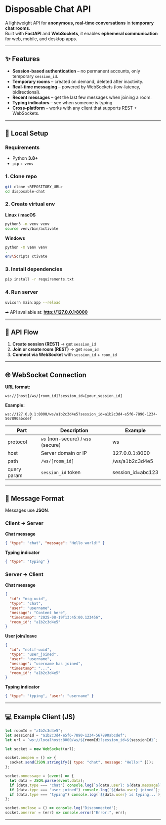 
# Disposable Chat API

A lightweight API for **anonymous, real-time conversations** in **temporary chat rooms**.  
Built with **FastAPI** and **WebSockets**, it enables **ephemeral communication** for web, mobile, and desktop apps.  

---

## ✨ Features

- **Session-based authentication** – no permanent accounts, only temporary `session_id`.
- **Temporary rooms** – created on demand, deleted after inactivity.
- **Real-time messaging** – powered by WebSockets (low-latency, bidirectional).
- **Recent messages** – get the last few messages when joining a room.
- **Typing indicators** – see when someone is typing.
- **Cross-platform** – works with any client that supports REST + WebSockets.

---

## 🚀 Local Setup

### Requirements
- Python **3.8+**
- `pip` + `venv`

### 1. Clone repo
```bash
git clone <REPOSITORY_URL>
cd disposable-chat
```

### 2. Create virtual env
**Linux / macOS**
```bash
python3 -m venv venv
source venv/bin/activate
```

**Windows**
```bash
python -m venv venv
.
env\Scripts ctivate
```

### 3. Install dependencies
```bash
pip install -r requirements.txt
```

### 4. Run server
```bash
uvicorn main:app --reload
```

➡ API available at: **http://127.0.0.1:8000**

---

## 🔑 API Flow

1. **Create session (REST)** → get `session_id`  
2. **Join or create room (REST)** → get `room_id`  
3. **Connect via WebSocket** with `session_id` + `room_id`  

---

## 🌐 WebSocket Connection

**URL format:**
```
ws://[host]/ws/[room_id]?session_id=[your_session_id]
```

**Example:**
```
ws://127.0.0.1:8000/ws/a1b2c3d4e5?session_id=a1b2c3d4-e5f6-7890-1234-567890abcdef
```

| Part        | Description                          | Example           |
|-------------|--------------------------------------|-------------------|
| protocol    | `ws` (non-secure) / `wss` (secure)   | ws                |
| host        | Server domain or IP                  | 127.0.0.1:8000    |
| path        | `/ws/[room_id]`                      | /ws/a1b2c3d4e5    |
| query param | `session_id` token                   | session_id=abc123 |

---

## 📩 Message Format

Messages use **JSON**.

### Client → Server
**Chat message**
```json
{ "type": "chat", "message": "Hello world!" }
```

**Typing indicator**
```json
{ "type": "typing" }
```

### Server → Client
**Chat message**
```json
{
  "id": "msg-uuid",
  "type": "chat",
  "user": "username",
  "message": "Content here",
  "timestamp": "2025-08-19T13:45:00.123456",
  "room_id": "a1b2c3d4e5"
}
```

**User join/leave**
```json
{
  "id": "notif-uuid",
  "type": "user_joined",
  "user": "username",
  "message": "username has joined",
  "timestamp": "...",
  "room_id": "a1b2c3d4e5"
}
```

**Typing indicator**
```json
{ "type": "typing", "user": "username" }
```

---

## 💻 Example Client (JS)
```javascript
let roomId = "a1b2c3d4e5";
let sessionId = "a1b2c3d4-e5f6-7890-1234-567890abcdef";
let url = `ws://localhost:8000/ws/${roomId}?session_id=${sessionId}`;

let socket = new WebSocket(url);

socket.onopen = () => {
  socket.send(JSON.stringify({ type: "chat", message: "Hello!" }));
};

socket.onmessage = (event) => {
  let data = JSON.parse(event.data);
  if (data.type === "chat") console.log(`${data.user}: ${data.message}`);
  if (data.type === "user_joined") console.log(`${data.user} joined`);
  if (data.type === "typing") console.log(`${data.user} is typing...`);
};

socket.onclose = () => console.log("Disconnected");
socket.onerror = (err) => console.error("Error:", err);
```

---

